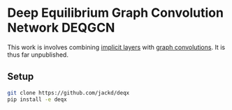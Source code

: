 # Deep Equilibrium Graph Convolution Network DEQGCN

This work is involves combining [implicit layers](https://arxiv.org/abs/1909.01377) with [graph convolutions](https://arxiv.org/pdf/1609.02907.pdf). It is thus far unpublished.

## Setup

```bash
git clone https://github.com/jackd/deqx
pip install -e deqx
```
